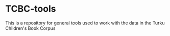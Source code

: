 # TCBC-tools

This is a repository for general tools used to work with the data in the Turku Children's Book Corpus
